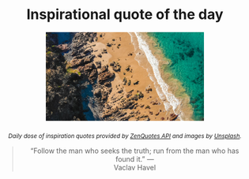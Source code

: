 
<div align="center">

# Inspirational quote of the day

<img src="./data/photo.jpeg" alt="Beautiful nature photo" width="320" height="180">

<sub><i>Daily dose of inspiration quotes provided by [ZenQuotes API](https://zenquotes.io/) and images by [Unsplash](https://unsplash.com/).</i></sub>


<blockquote>&ldquo;Follow the man who seeks the truth; run from the man who has found it.&rdquo; &mdash; <footer>Vaclav Havel</footer></blockquote>

</div>
